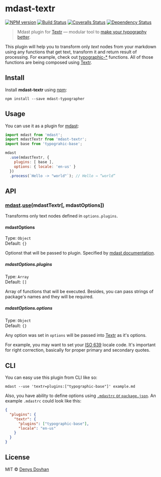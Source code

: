 # mdast-textr

[![NPM version][npm-image]][npm-url]
[![Build Status][travis-image]][travis-url]
[![Coveralls Status][coveralls-image]][coveralls-url]
[![Dependency Status][depstat-image]][depstat-url]

> Mdast plugin for [Textr][textr] — modular tool to [make your typography better][typewriter-habits].

This plugin will help you to transform only _text_ nodes from your markdown using any functions that get text, transform it and return result of processing. For example, check out [typographic-*][tfs] functions. All of those functions are being composed using [Textr][textr].

[typewriter-habits]: http://practicaltypography.com/typewriter-habits.html
[tfs]: https://github.com/denysdovhan/mdast-typographer/blob/master/package.json#L53-L65
[textr]: https://github.com/shuvalov-anton/textr

## Install

Install **mdast-textr** using [npm][npm]:

    npm install --save mdast-typographer

[npm]: https://docs.npmjs.com/cli/install

## Usage

You can use it as a plugin for [mdast][mdast]:

```js
import mdast from 'mdast';
import mdastTextr from 'mdast-textr';
import base from 'typograhic-base';

mdast
  .use(mdastTextr, {
    plugins: [ base ],
    options: { locale: 'en-us' }
  })
  .process(`Hello -> "world"`); // Hello → “world”
```

## API

### [mdast][mdast].[use][use](mdastTextr[, mdastOptions])

Transforms only text nodes defined in `options.plugins`.

#### mdastOptions

Type: `Object`  
Default: `{}`

Optionst that will be passed to plugin. Specified by [mdast documentation][mdast-use].

##### mdastOptions.plugins

Type: `Array`  
Default: `[]`

Array of functions that will be executed. Besides, you can pass strings of package's names and they will be required.

##### mdastOptions.options

Type: `Object`  
Default: `{}`

Any option was set in `options` will be passed into [Textr][textr] as it's options.

For example, you may want to set your [ISO 639][iso] locale code. It's important for right correction, basically for proper primary and secondary quotes.

## CLI

You can easy use this plugin from CLI like so:

    mdast --use 'textr=plugins:["typographic-base"]' example.md

Also, you have ability to define options using [`.mdastrc` or `package.json`][mdastrc]. An example `.mdastrc` could look like this:

```json
{
  "plugins": {
    "textr": {
      "plugins": ["typographic-base"],
      "locale": "en-us"
    }
  }
}
```

## License

MIT © [Denys Dovhan](http://denysdovhan.com)

[mdast]: http://mdast.js.org/
[use]: https://github.com/wooorm/mdast#mdastuseplugin-options
[iso]: http://www.wikiwand.com/en/List_of_ISO_639-1_codes

[mdastrc]: https://github.com/wooorm/mdast/blob/master/doc/mdastrc.5.md
[mdast-use]: https://github.com/wooorm/mdast/blob/master/doc/mdast.3.md#mdastuseplugin-options

[npm-url]: https://npmjs.org/package/mdast-textr
[npm-image]: https://img.shields.io/npm/v/mdast-textr.svg?style=flat-square

[travis-url]: https://travis-ci.org/denysdovhan/mdast-textr
[travis-image]: https://img.shields.io/travis/denysdovhan/mdast-textr.svg?style=flat-square

[coveralls-url]: https://coveralls.io/r/denysdovhan/mdast-textr
[coveralls-image]: https://img.shields.io/coveralls/denysdovhan/mdast-textr.svg?style=flat-square

[depstat-url]: https://david-dm.org/denysdovhan/mdast-textr
[depstat-image]: https://david-dm.org/denysdovhan/mdast-textr.svg?style=flat-square
